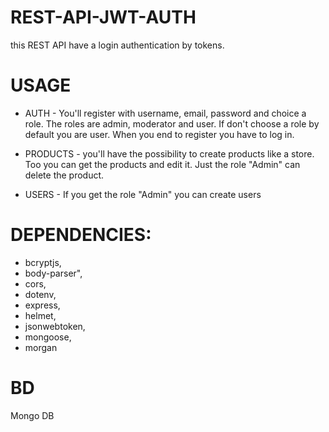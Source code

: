 # REST-API-JWT-AUTH

this REST API have a login authentication by tokens.

# USAGE

  - AUTH -
    You'll register with username, email, password and choice a role.
    The roles are admin, moderator and user.
    If don't choose a role by default you are user.
    When you end to register you have to log in.

  - PRODUCTS - 
    you'll have the possibility to create products like a store.
    Too you can get the products and edit it.
    Just the role "Admin" can delete the product. 

  - USERS - 
    If you get the role "Admin" you can create users

# DEPENDENCIES:

  - bcryptjs,
  - body-parser",
  - cors,
  - dotenv,
  - express,
  - helmet,
  - jsonwebtoken,
  - mongoose,
  - morgan

# BD
Mongo DB
